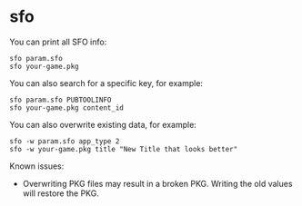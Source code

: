 # sfo

You can print all SFO info:

    sfo param.sfo
    sfo your-game.pkg

You can also search for a specific key, for example:

    sfo param.sfo PUBTOOLINFO
    sfo your-game.pkg content_id

You can also overwrite existing data, for example:

    sfo -w param.sfo app_type 2
    sfo -w your-game.pkg title "New Title that looks better"
    
Known issues:
- Overwriting PKG files may result in a broken PKG. Writing the old values will restore the PKG.
